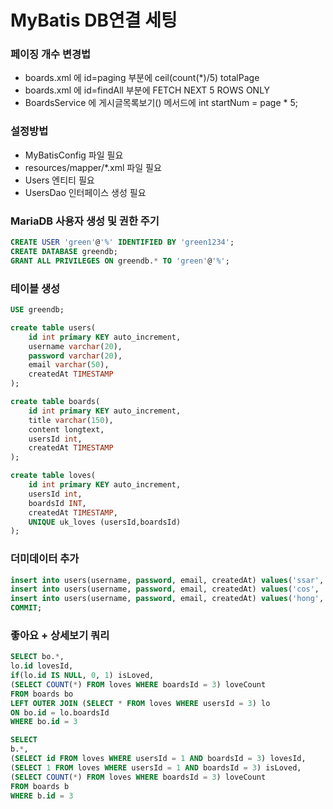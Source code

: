 # MyBatis DB연결 세팅

### 페이징 개수 변경법
- boards.xml 에 id=paging 부분에 ceil(count(*)/5) totalPage
- boards.xml 에 id=findAll 부분에 FETCH NEXT 5 ROWS ONLY
- BoardsService 에 게시글목록보기() 메서드에 int startNum = page * 5;

### 설정방법
- MyBatisConfig 파일 필요
- resources/mapper/*.xml 파일 필요
- Users 엔티티 필요
- UsersDao 인터페이스 생성 필요

### MariaDB 사용자 생성 및 권한 주기
```sql
CREATE USER 'green'@'%' IDENTIFIED BY 'green1234';
CREATE DATABASE greendb;
GRANT ALL PRIVILEGES ON greendb.* TO 'green'@'%';
```

### 테이블 생성
```sql
USE greendb;

create table users(
    id int primary KEY auto_increment,
    username varchar(20),
    password varchar(20),
    email varchar(50),
    createdAt TIMESTAMP
);

create table boards(
    id int primary KEY auto_increment,
    title varchar(150),
    content longtext,
    usersId int,
    createdAt TIMESTAMP
);

create table loves(
    id int primary KEY auto_increment,
    usersId int,
    boardsId INT,
    createdAt TIMESTAMP,
    UNIQUE uk_loves (usersId,boardsId)
);
```

### 더미데이터 추가
```sql
insert into users(username, password, email, createdAt) values('ssar', '1234', 'ssar@nate.com', NOW());
insert into users(username, password, email, createdAt) values('cos', '1234', 'cos@nate.com', NOW());
insert into users(username, password, email, createdAt) values('hong', '1234', 'hong@nate.com', NOW());
COMMIT;
```

### 좋아요 + 상세보기 쿼리
```sql
SELECT bo.*,
lo.id lovesId,
if(lo.id IS NULL, 0, 1) isLoved,
(SELECT COUNT(*) FROM loves WHERE boardsId = 3) loveCount
FROM boards bo
LEFT OUTER JOIN (SELECT * FROM loves WHERE usersId = 3) lo
ON bo.id = lo.boardsId
WHERE bo.id = 3

SELECT
b.*,
(SELECT id FROM loves WHERE usersId = 1 AND boardsId = 3) lovesId,
(SELECT 1 FROM loves WHERE usersId = 1 AND boardsId = 3) isLoved,
(SELECT COUNT(*) FROM loves WHERE boardsId = 3) loveCount
FROM boards b
WHERE b.id = 3
```